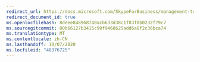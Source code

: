 ```yaml
---
redirect_url: https://docs.microsoft.com/SkypeForBusiness/management-tools/planning-tool/feature-overview
redirect_document_id: true
ms.openlocfilehash: 8deee848968740acb633d38c1f83f0b0232f79c7
ms.sourcegitcommit: 80b66127b3415c99f9468625add6a8f2c36bca74
ms.translationtype: MT
ms.contentlocale: zh-CN
ms.lasthandoff: 10/07/2020
ms.locfileid: "48376725"
---
```

